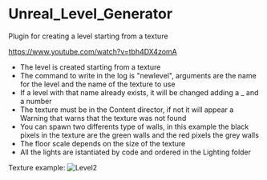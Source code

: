 # Unreal_Level_Generator
 Plugin for creating a level starting from a texture

https://www.youtube.com/watch?v=tbh4DX4zomA

- The level is created starting from a texture
- The command to write in the log is "newlevel", arguments are the name for the level and the name of the texture to use
- If a level with that name already exists, it will be changed adding a _ and a number
- The texture must be in the Content director, if not it will appear a Warning that warns that the texture was not found
- You can spawn two differents type of walls, in this example the black pixels in the texture are the green walls and the red pixels the grey walls
- The floor scale depends on the size of the texture
- All the lights are istantiated by code and ordered in the Lighting folder

 Texture example:
 ![Level2](https://user-images.githubusercontent.com/48209077/172736662-22023218-42a1-429a-9433-8467b2dc4176.png)
